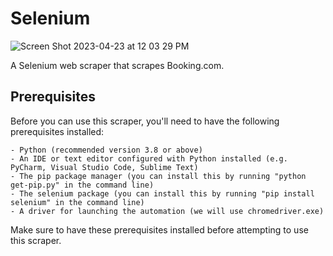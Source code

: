 # Selenium

![Screen Shot 2023-04-23 at 12 03 29 PM](https://user-images.githubusercontent.com/25302190/233850837-670d97ec-76e0-49d2-aa38-7ce8867fe52a.png)

A Selenium web scraper that scrapes Booking.com.

## Prerequisites

Before you can use this scraper, you'll need to have the following prerequisites installed:

    - Python (recommended version 3.8 or above)
    - An IDE or text editor configured with Python installed (e.g. PyCharm, Visual Studio Code, Sublime Text)
    - The pip package manager (you can install this by running "python get-pip.py" in the command line)
    - The selenium package (you can install this by running "pip install selenium" in the command line)
    - A driver for launching the automation (we will use chromedriver.exe)

Make sure to have these prerequisites installed before attempting to use this scraper.
